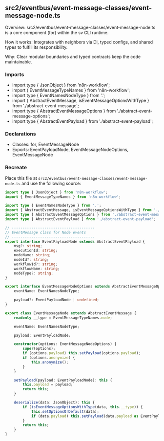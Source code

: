 ## src2/eventbus/event-message-classes/event-message-node.ts

Overview: src2/eventbus/event-message-classes/event-message-node.ts is a core component (for) within the sv CLI runtime.

How it works: Integrates with neighbors via DI, typed configs, and shared types to fulfill its responsibility.

Why: Clear modular boundaries and typed contracts keep the code maintainable.

### Imports

- import type { JsonObject } from 'n8n-workflow';
- import { EventMessageTypeNames } from 'n8n-workflow';
- import type { EventNamesNodeType } from '.';
- import { AbstractEventMessage, isEventMessageOptionsWithType } from './abstract-event-message';
- import type { AbstractEventMessageOptions } from './abstract-event-message-options';
- import type { AbstractEventPayload } from './abstract-event-payload';

### Declarations

- Classes: for, EventMessageNode
- Exports: EventPayloadNode, EventMessageNodeOptions, EventMessageNode

### Recreate

Place this file at `src2/eventbus/event-message-classes/event-message-node.ts` and use the following source:

```ts
import type { JsonObject } from 'n8n-workflow';
import { EventMessageTypeNames } from 'n8n-workflow';

import type { EventNamesNodeType } from '.';
import { AbstractEventMessage, isEventMessageOptionsWithType } from './abstract-event-message';
import type { AbstractEventMessageOptions } from './abstract-event-message-options';
import type { AbstractEventPayload } from './abstract-event-payload';

// --------------------------------------
// EventMessage class for Node events
// --------------------------------------
export interface EventPayloadNode extends AbstractEventPayload {
	msg?: string;
	executionId: string;
	nodeName: string;
	nodeId?: string;
	workflowId?: string;
	workflowName: string;
	nodeType?: string;
}

export interface EventMessageNodeOptions extends AbstractEventMessageOptions {
	eventName: EventNamesNodeType;

	payload?: EventPayloadNode | undefined;
}

export class EventMessageNode extends AbstractEventMessage {
	readonly __type = EventMessageTypeNames.node;

	eventName: EventNamesNodeType;

	payload: EventPayloadNode;

	constructor(options: EventMessageNodeOptions) {
		super(options);
		if (options.payload) this.setPayload(options.payload);
		if (options.anonymize) {
			this.anonymize();
		}
	}

	setPayload(payload: EventPayloadNode): this {
		this.payload = payload;
		return this;
	}

	deserialize(data: JsonObject): this {
		if (isEventMessageOptionsWithType(data, this.__type)) {
			this.setOptionsOrDefault(data);
			if (data.payload) this.setPayload(data.payload as EventPayloadNode);
		}
		return this;
	}
}

```

